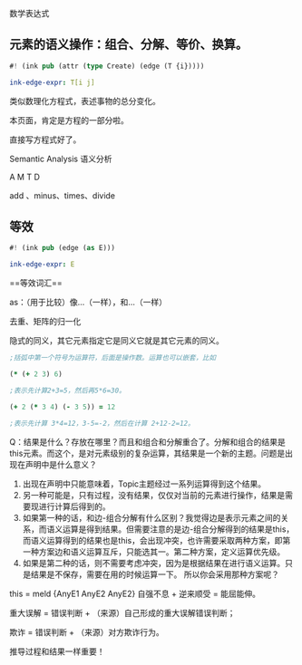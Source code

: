 
数学表达式

## 元素的语义操作：组合、分解、等价、换算。

```rs
#! (ink pub (attr (type Create) (edge (T {i}))))
```

```yaml
ink-edge-expr: T[i j]
```

类似数理化方程式，表述事物的总分变化。

本页面，肯定是方程的一部分啦。

直接写方程式好了。


Semantic Analysis 语义分析

A M T D

add 、minus、times、divide


## 等效

```rs
#! (ink pub (edge (as E)))
```

```yaml
ink-edge-expr: E
```

==等效词汇==

as：（用于比较）像…（一样），和…（一样）

去重、矩阵的归一化

隐式的同义，其它元素指定它是同义它就是其它元素的同义。


```clojure
;括弧中第一个符号为运算符，后面是操作数。运算也可以嵌套，比如 

(* (+ 2 3) 6) 

;表示先计算2+3=5，然后再5*6=30。

(+ 2 (* 3 4) (- 3 5)) = 12

;表示先计算 3*4=12，3-5=-2，然后在计算 2+12-2=12。
```

Q：结果是什么？存放在哪里？而且和组合和分解重合了。分解和组合的结果是this元素。而这个，是对元素级别的复杂运算，其结果是一个新的主题。问题是出现在声明中是什么意义？
1. 出现在声明中只能意味着，Topic主题经过一系列运算得到这个结果。
2. 另一种可能是，只有过程，没有结果，仅仅对当前的元素进行操作，结果是需要现进行计算后得到的。
3. 如果第一种的话，和边-组合分解有什么区别？我觉得边是表示元素之间的关系，而语义运算是得到结果。但需要注意的是边-组合分解得到的结果是this，而语义运算得到的结果也是this，会出现冲突，也许需要采取两种方案，即第一种方案边和语义运算互斥，只能选其一。第二种方案，定义运算优先级。
4. 如果是第二种的话，则不需要考虑冲突，因为是根据结果在进行语义运算。只是结果是不保存，需要在用的时候运算一下。
所以你会采用那种方案呢？

this = meld {AnyE1 AnyE2 AnyE2}
自强不息 + 逆来顺受 = 能屈能伸。

重大误解 = 错误判断 + （来源）自己形成的重大误解错误判断；

欺诈 = 错误判断 + （来源）对方欺诈行为。

推导过程和结果一样重要！